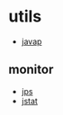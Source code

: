 # utils

- [javap](../jdk/javap.md)


## monitor

- [jps](../jdk/monitor/jps.md)
- [jstat](../jdk/monitor/jstat.md)
